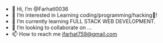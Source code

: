 - 👋 Hi, I’m @FarhatI0036
- 👀 I’m interested in Learning coding/programming/hacking👀!
- 🌱 I’m currently learning FULL STACK WEB DEVELOPMENT.
- 💞️ I’m looking to collaborate on ...
- 📫 How to reach me ifarhat759@gmail.com

<!---
FarhatI0036/FarhatI0036 is a ✨ special ✨ repository because its `README.md` (this file) appears on your GitHub profile.
You can click the Preview link to take a look at your changes.
--->
